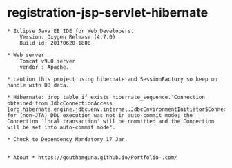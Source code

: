 # registration-jsp-servlet-hibernate

	* Eclipse Java EE IDE for Web Developers.
		Version: Oxygen Release (4.7.0)
		Build id: 20170620-1800
		
	* Web server.
		Tomcat v9.0 server 
		vendor : Apache. 
		
	* caution this project using hibernate and SessionFactory so keep on handle with DB data.
	
	* Hibernate: drop table if exists hibernate_sequence."Connection obtained from JdbcConnectionAccess [org.hibernate.engine.jdbc.env.internal.JdbcEnvironmentInitiator$ConnectionProviderJdbcConnectionAccess@66fa1d69] for (non-JTA) DDL execution was not in auto-commit mode; the Connection 'local transaction' will be committed and the Connection will be set into auto-commit mode".

	* Check to Dependency Mandatory 17 Jar.
	
	
	* About * https://gouthamguna.github.io/Portfolio-.com/ 